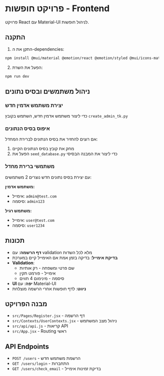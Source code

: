 # פרויקט חופשות - Frontend

פרויקט React עם Material-UI לניהול חופשות.

## התקנה

1. התקן את ה-dependencies:
```bash
npm install @mui/material @emotion/react @emotion/styled @mui/icons-material react-router-dom
```

2. הפעל את השרת:
```bash
npm run dev
```

## ניהול משתמשים ובסיס נתונים

### יצירת משתמש אדמין חדש
כדי ליצור משתמש אדמין חדש, השתמש בקובץ `create_admin_tk.py`

### איפוס בסיס הנתונים
אם רוצים להחזיר את בסיס הנתונים לברירת המחדל:
1. מחק את קובץ בסיס הנתונים הקיים
2. הפעל את `seed_database.py` כדי ליצור את המבנה הבסיסי

### משתמשי ברירת מחדל
עם יצירת בסיס נתונים חדש נוצרים 2 משתמשים:

**משתמש אדמין:**
- אימייל: `admin@test.com`
- סיסמה: `admin123`

**משתמש רגיל:**
- אימייל: `user@test.com`
- סיסמה: `user1234`

## תכונות
- **דף הרשמה**: עם validation מלא לכל השדות
- **בדיקת אימייל**: בדיקה בזמן אמת אם האימייל קיים במערכת
- **Validation**: 
  - שם פרטי ומשפחה - רק אותיות
  - אימייל - פורמט תקין
  - סיסמה - מינימום 4 תווים
- **UI יפה**: עם Material-UI
- **ניווט**: לדף חופשות אחרי הרשמה מוצלחת

## מבנה הפרויקט

- `src/Pages/Register.jsx` - דף הרשמה
- `src/Contexts/UserContexts.jsx` - ניהול מצב המשתמש
- `src/api/api.js` - קריאות API
- `src/App.jsx` - Routing ראשי

## API Endpoints

- `POST /users` - הרשמת משתמש חדש
- `GET /users/login` - התחברות
- `GET /users/check_email` - בדיקת זמינות אימייל
